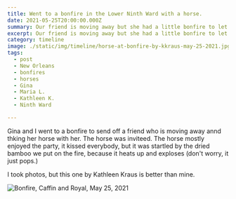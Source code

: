 ```yaml
---
title: Went to a bonfire in the Lower Ninth Ward with a horse.
date: 2021-05-25T20:00:00.000Z
summary: Our friend is moving away but she had a little bonfire to let people say goodbye. And her horse came.
excerpt: Our friend is moving away but she had a little bonfire to let people say goodbye. And her horse came.
category: timeline
image: ./static/img/timeline/horse-at-bonfire-by-kkraus-may-25-2021.jpg
tags:
  - post 
  - New Orleans
  - bonfires
  - horses
  - Gina
  - Maria L.
  - Kathleen K.
  - Ninth Ward

---
```


Gina and I went to a bonfire to send off a friend who is moving away annd thking her horse with her. The horse was inviteed. The horse mostly enjoyed the party, it kissed everybody, but it was startled by the dried bamboo we put on the fire, because it heats up and exploses (don't worry, it just pops.)

I took photos, but this one by Kathleen Kraus is better than mine.

![Bonfire, Caffin and Royal, May 25, 2021](/static/img/timeline/horse-at-bonfire-by-kkraus-may-25-2021.jpg 'Bonfire, Caffin and Royal, May 25, 2021')


